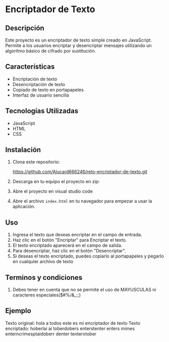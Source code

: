 # Encriptador de Texto

## Descripción

Este proyecto es un encriptador de texto simple creado en JavaScript. Permite a los usuarios encriptar y desencriptar mensajes utilizando un algoritmo básico de cifrado por sustitución.

## Características

- Encriptación de texto
- Desencriptación de texto
- Copiado de texto en portapapeles
- Interfaz de usuario sencilla

## Tecnologías Utilizadas

- JavaScript
- HTML
- CSS

## Instalación

1. Clona este repositorio:
    
    https://github.com/Alucard666246/reto-encriptador-de-texto.git
    

2. Descarga en tu equipo el proyecto en zip:



3. Abre el proyecto en visual studio code    
 
    

4. Abre el archivo `index.html` en tu navegador para empezar a usar la aplicación.

## Uso

1. Ingresa el texto que deseas encriptar en el campo de entrada.
2. Haz clic en el botón "Encriptar" para Encriptar el texto.
3. El texto encriptado aparecerá en el campo de salida.
4. Para desencriptar, haz clic en el botón "Desencriptar".
5. Si deseas el texto encriptado, puedes copiarlo al portapapeles y pegarlo en cualquier archivo de texto


## Terminos y condiciones

1. Debes tener en cuenta que no se permite el uso de MAYUSCULAS ni caracteres especiales($#%/&_:;)



## Ejemplo


Texto original: hola a todos este es mi encriptador de texto
Texto encriptado: hoberlai ai toberdobers enterstenter enters mimes enterncrimesptaidoberr denter tenterxtober
